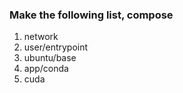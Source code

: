 ### Make the following list, compose 
1. network
2. user/entrypoint
3. ubuntu/base
4. app/conda
5. cuda